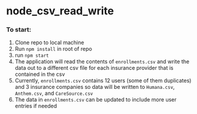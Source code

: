 # node_csv_read_write

### To start:

1. Clone repo to local machine
2. Run `npm install` in root of repo
3. run `npm start`
4. The application will read the contents of `enrollments.csv` and write the data out to a different csv file for each insurance provider that is contained in the csv
5. Currently, `enrollments.csv` contains 12 users (some of them duplicates) and 3 insurance companies so data will be written to `Humana.csv`, `Anthem.csv`, and `CareSource.csv`
6. The data in `enrollments.csv` can be updated to include more user entries if needed
